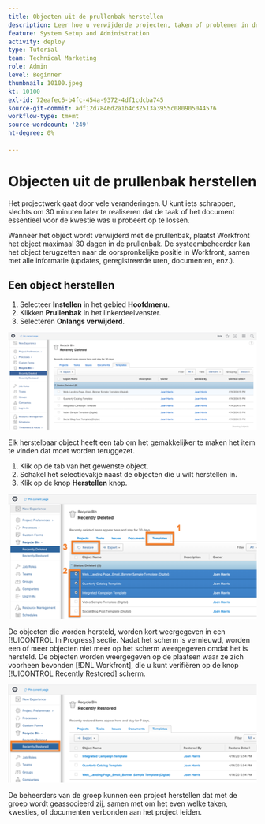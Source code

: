 ```yaml
---
title: Objecten uit de prullenbak herstellen
description: Leer hoe u verwijderde projecten, taken of problemen in de prullenbak kunt zoeken en herstellen.
feature: System Setup and Administration
activity: deploy
type: Tutorial
team: Technical Marketing
role: Admin
level: Beginner
thumbnail: 10100.jpeg
kt: 10100
exl-id: 72eafec6-b4fc-454a-9372-4df1cdcba745
source-git-commit: adf12d7846d2a1b4c32513a3955c080905044576
workflow-type: tm+mt
source-wordcount: '249'
ht-degree: 0%

---
```


# Objecten uit de prullenbak herstellen

Het projectwerk gaat door vele veranderingen. U kunt iets schrappen, slechts om 30 minuten later te realiseren dat de taak of het document essentieel voor de kwestie was u probeert op te lossen.

Wanneer het object wordt verwijderd met de prullenbak, plaatst Workfront het object maximaal 30 dagen in de prullenbak. De systeembeheerder kan het object terugzetten naar de oorspronkelijke positie in Workfront, samen met alle informatie (updates, geregistreerde uren, documenten, enz.).

## Een object herstellen

1. Selecteer **Instellen** in het gebied **Hoofdmenu**.
1. Klikken **Prullenbak** in het linkerdeelvenster.
1. Selecteren **Onlangs verwijderd**.

![Onlangs verwijderd gedeelte van prullenbak in gebied Setup](assets/admin-fund-recycle-bin-1.png)

Elk herstelbaar object heeft een tab om het gemakkelijker te maken het item te vinden dat moet worden teruggezet.

1. Klik op de tab van het gewenste object.
1. Schakel het selectievakje naast de objecten die u wilt herstellen in.
1. Klik op de knop **Herstellen** knop.

![Items die zijn geselecteerd in de prullenbak](assets/admin-fund-recycle-bin-2.png)

De objecten die worden hersteld, worden kort weergegeven in een [!UICONTROL In Progress] sectie. Nadat het scherm is vernieuwd, worden een of meer objecten niet meer op het scherm weergegeven omdat het is hersteld. De objecten worden weergegeven op de plaatsen waar ze zich voorheen bevonden [!DNL Workfront], die u kunt verifiëren op de knop [!UICONTROL Recently Restored] scherm.

![Onlangs teruggezette sectie van de Prullenbak in het gebied van de Opstelling](assets/admin-fund-recycle-bin-3.png)

De beheerders van de groep kunnen een project herstellen dat met de groep wordt geassocieerd zij, samen met om het even welke taken, kwesties, of documenten verbonden aan het project leiden.

<!---
learn more URL
Restoring deleted items
Viewing items that have been recently restored
--->
